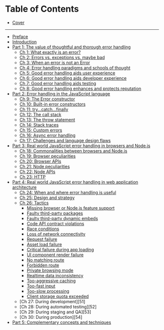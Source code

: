 # Table of Contents

* [Cover](README.md)

----

* [Preface][1]
* [Introduction][2]
* [Part 1: The value of thoughtful and thorough error handling][3]
	* [Ch 1:  What exactly is an error?][4]
	* [Ch 2: Errors vs. exceptions vs. maybe bad][5]
	* [Ch 3: When an error is not an Error][6]
	* [Ch 4: Error handling paradigms and schools of thought][7]
	* [Ch 5: Good error handling aids user experience][8]
	* [Ch 6: Good error handling aids developer experience][9]
	* [Ch 7: Good error handling aids testing][10]
	* [Ch 8: Good error handling enhances and protects reputation][11]
* [Part 2: Error handling in the JavaScript language][12]
	* [Ch 9: The Error constructor][13]
	* [Ch 10: Built-in error constructors][14]
	* [Ch 11: try…catch…finally][15]
	* [Ch 12: The call stack][16]
	* [Ch 13: The throw statement][17]
	* [Ch 14: Stack traces][18]
	* [Ch 15: Custom errors][19]
	* [Ch 16: Async error handling][20]
	* [Ch 17: Challenges and language design flaws][21]
* [Part 3: Real world JavaScript error handling in browsers and Node.js][22]
	* [Ch 18: Commonalities between browsers and Node.js][23]
	* [Ch 19: Browser peculiarities][24]
	* [Ch 20: Browser APIs][25]
	* [Ch 21: Node peculiarities][26]
	* [Ch 22: Node APIs][27]
	* [Ch 23: HTTP][28]
* [Part 4: Real world JavaScript error handling in web application architecture][29]
	* [Ch 24: When and where error handling is useful][30]
	* [Ch 25: Design and strategy][31]
	* [Ch 26: Tactics][32]
		* [Missing browser or Node.js feature support][33]
		* [Faulty third-party packages][34]
		* [Faulty third-party dynamic embeds][35]
		* [Code API contract violations][36]
		* [Race conditions][37]
		* [Loss of network connectivity][38]
		* [Request failure][39]
		* [Asset load failure][40]
		* [Critical failure during app loading][41]
		* [UI component render failure][42]
		* [No matching route][43]
		* [Forbidden route][44]
		* [Private browsing mode][45]
		* [Realtime data inconsistency][46]
		* [Too-aggressive caching][47]
		* [Too-fast input][48]
		* [Too-slow processing][49]
		* [Client storage quota exceeded][50]
	* [Ch 27: During development][51]
	* [Ch 28: During automated testing][52]
	* [Ch 29: During staging and QA][53]
	* [Ch 30: During production][54]
* [Part 5: Complementary concepts and techniques][55]

[1]:	preface.md
[2]:    introduction.md
[3]:	part-1/0-intro.md
[4]:	part-1/chapter-1/0-what-exactly-is-an-error.md
[5]:	part-1/chapter-2/0-errors-vs-exceptions-vs-maybe-bad.md
[6]:	part-1/chapter-3/0-when-an-error-is-not-an-error.md
[7]:	part-1/chapter-4/0-error-handling-paradigms-and-schools-of-thought.md
[8]:	part-1/chapter-5/0-good-error-handling-aids-user-experience.md
[9]:	part-1/chapter-6/0-good-error-handling-aids-developer-experience.md
[10]:	part-1/chapter-7/0-good-error-handling-aids-testing.md
[11]:	part-1/chapter-8/0-good-error-handling-enhances-and-protects-reputation.md
[12]:	part-2/0-intro.md
[13]:	part-2/chapter-9/0-the-error-constructor.md
[14]:	part-2/chapter-10/0-built-in-error-constructors.md
[15]:	part-2/chapter-11/0-try-catch-finally.md
[16]:	part-2/chapter-12/0-the-call-stack.md
[17]:	part-2/chapter-13/0-the-throw-statement.md
[18]:	part-2/chapter-14/0-stack-traces.md
[19]:	part-2/chapter-15/0-custom-errors.md
[20]:	part-2/chapter-16/0-async-error-handling.md
[21]:	part-2/chapter-17/0-challenges-and-language-design-flaws.md
[22]:	part-3/0-intro.md
[23]:	part-3/chapter-18/0-commonalities-between-browsers-and-nodejs.md
[24]:	part-3/chapter-19/0-browser-peculiarities.md
[25]:	part-3/chapter-20/0-browser-apis.md
[26]:	part-3/chapter-21/0-node-peculiarities.md
[27]:	part-3/chapter-22/0-node-apis.md
[28]:	part-3/chapter-23/0-http.md
[29]:	part-4/0-intro.md
[30]:   part-4/chapter-24/0-when-and-where-error-handling-is-useful.md
[31]:   part-4/chapter-25/0-design-and-strategy.md
[32]:   part-4/chapter-26/0-tactics.md
[33]:   part-4/chapter-26/missing-browser-node-feature-support.md
[34]:   part-4/chapter-26/faulty-third-party-packages.md
[35]:   part-4/chapter-26/faulty-third-party-dynamic-embeds.md
[36]:   part-4/chapter-26/code-api-contract-violations.md
[37]:   part-4/chapter-26/race-conditions.md
[38]:   part-4/chapter-26/loss-of-network-connectivity.md
[39]:   part-4/chapter-26/request-failure.md
[40]:   part-4/chapter-26/asset-load-failure.md
[41]:   part-4/chapter-26/critical-failure-during-app-loading.md
[42]:   part-4/chapter-26/ui-component-render-failure.md
[43]:   part-4/chapter-26/no-matching-route.md
[44]:   part-4/chapter-26/forbidden-route.md
[45]:   part-4/chapter-26/private-browsing-mode.md
[46]:   part-4/chapter-26/realtime-data-inconsistency.md
[47]:   part-4/chapter-26/too-aggressive-caching.md
[48]:   part-4/chapter-26/too-fast-input.md
[49]:   part-4/chapter-26/too-slow-processing.md
[50]:   part-4/chapter-26/client-storage-quota-exceeded.md
[55]:	part-5/0-intro.md